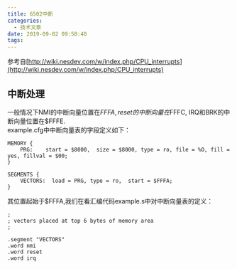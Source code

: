 ```yaml
---
title: 6502中断
categories:
  - 技术文章
date: 2019-09-02 09:50:40
tags:
---
```

参考自[http://wiki.nesdev.com/w/index.php/CPU_interrupts](http://wiki.nesdev.com/w/index.php/CPU_interrupts)

## 中断处理
一般情况下NMI的中断向量位置在$FFFA, reset的中断向量在$FFFC, IRQ和BRK的中断向量位置在$FFFE.  
example.cfg中中断向量表的字段定义如下：  
```
MEMORY {
    PRG:    start = $8000,  size = $8000, type = ro, file = %O, fill = yes, fillval = $00;
}

SEGMENTS {
    VECTORS:  load = PRG, type = ro,  start = $FFFA;
}
```
其位置起始于$FFFA,我们在看汇编代码example.s中对中断向量表的定义：  
```
;
; vectors placed at top 6 bytes of memory area
;

.segment "VECTORS"
.word nmi
.word reset
.word irq
```

